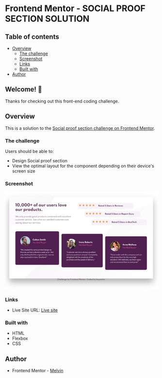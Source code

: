 # Frontend Mentor - SOCIAL PROOF SECTION SOLUTION

## Table of contents

- [Overview](#overview)
  - [The challenge](#the-challenge)
  - [Screenshot](#screenshot)
  - [Links](#links)
  - [Built with](#built-with)
- [Author](#author)

## Welcome! 👋

Thanks for checking out this front-end coding challenge.

## Overview

This is a solution to the [Social proof section challenge on Frontend Mentor](https://www.frontendmentor.io/challenges/social-proof-section-6e0qTv_bA).

### The challenge

Users should be able to:

- Design Social proof section
- View the optimal layout for the component depending on their device's screen size

### Screenshot

![Design FAQ accordion card component](./assets/design/desktop-design.jpg)

### Links

- Live Site URL: [Live site](https://boymelvs.github.io/SOCIAL-PROOF-SECTION-MASTER/)

### Built with

- HTML
- Flexbox
- CSS

## Author

- Frontend Mentor - [Melvin](https://www.frontendmentor.io/profile/boymelvs)
